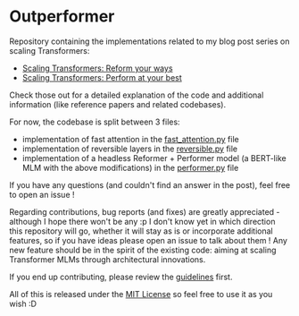 # Outperformer

Repository containing the implementations related to my blog post series on scaling Transformers:

- [Scaling Transformers: Reform your ways](https://keramitas.io/2020/11/24/scaling-transformers-reform-your-ways.html)
- [Scaling Transformers: Perform at your best](https://keramitas.io/2020/12/02/scaling-transformers-perform-at-your-best.html)

Check those out for a detailed explanation of the code and additional information (like reference papers and related codebases).

For now, the codebase is split between 3 files:

- implementation of fast attention in the [fast_attention.py](src/fast_attention.py) file
- implementation of reversible layers in the [reversible.py](src/reversible.py) file
- implementation of a headless Reformer + Performer model (a BERT-like MLM with the above modifications) in the [performer.py](src/performer.py) file


If you have any questions (and couldn't find an answer in the post), feel free to open an issue !

Regarding contributions, bug reports (and fixes) are greatly appreciated - although I hope there won't be any :p I don't know yet in which direction this repository will go, whether it will stay as is or incorporate additional features, so if you have ideas please open an issue to talk about them ! Any new feature should be in the spirit of the existing code: aiming at scaling Transformer MLMs through architectural innovations.

If you end up contributing, please review the [guidelines](CONTRIBUTING.md) first.

All of this is released under the [MIT License](LICENSE) so feel free to use it as you wish :D
